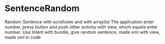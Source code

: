 # SentenceRandom
Random Sentence with scrollview and with arraylist
The application enter number, press button and push other activity with view, which equels enter number.
Use Intent with bundle, give random sentence, made xml with view, made xml in code
